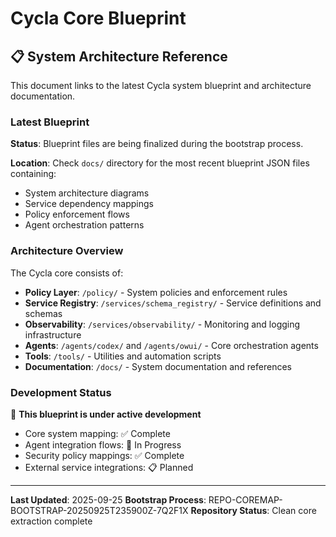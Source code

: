 # Cycla Core Blueprint

## 📋 System Architecture Reference

This document links to the latest Cycla system blueprint and architecture documentation.

### Latest Blueprint

**Status**: Blueprint files are being finalized during the bootstrap process.

**Location**: Check `docs/` directory for the most recent blueprint JSON files containing:
- System architecture diagrams
- Service dependency mappings
- Policy enforcement flows
- Agent orchestration patterns

### Architecture Overview

The Cycla core consists of:

- **Policy Layer**: `/policy/` - System policies and enforcement rules
- **Service Registry**: `/services/schema_registry/` - Service definitions and schemas
- **Observability**: `/services/observability/` - Monitoring and logging infrastructure
- **Agents**: `/agents/codex/` and `/agents/owui/` - Core orchestration agents
- **Tools**: `/tools/` - Utilities and automation scripts
- **Documentation**: `/docs/` - System documentation and references

### Development Status

🚧 **This blueprint is under active development**

- Core system mapping: ✅ Complete
- Agent integration flows: 🔄 In Progress
- Security policy mappings: ✅ Complete
- External service integrations: 📋 Planned

---

**Last Updated**: 2025-09-25
**Bootstrap Process**: REPO-COREMAP-BOOTSTRAP-20250925T235900Z-7Q2F1X
**Repository Status**: Clean core extraction complete